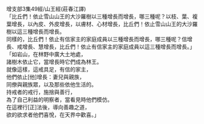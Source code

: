 增支部3集49經/山王經(莊春江譯)  
「比丘們！依止雪山山王的大沙羅樹以三種增長而增長，哪三種呢？以枝、葉、複葉增長，以內皮、外皮增長，以膚材、心材增長，比丘們！依止雪山山王的大沙羅樹以這三種增長而增長。  
同樣的，比丘們！依止有信家主的家庭成員以三種增長而增長，哪三種呢？信增長、戒增長、慧增長，比丘們！依止有信家主的家庭成員以這三種增長而增長。」  
「如岩山，在林野中廣大土地處，  
諸樹木依止它，當增長時它們成為林王。  
就像這樣，這戒具足，有信的家主，  
他們依止[他]增長：妻兒與親族，  
同僚與親族眾，以及那些依他生活的。  
持戒者的戒行，施捨與善行，  
為了自己利益的明察者，當看見時他們模仿。  
在這裡行[正]法後，導向善趣之道，  
欲的欲求者他們喜悅，在天界中歡喜。」  
  
  
